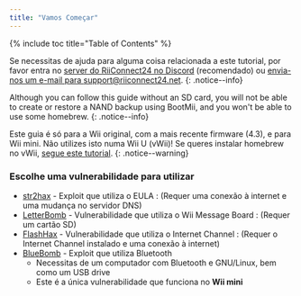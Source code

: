 ```yaml
---
title: "Vamos Começar"
---
```


{% include toc title="Table of Contents" %}

Se necessitas de ajuda para alguma coisa relacionada a este tutorial, por favor entra no [server do RiiConnect24 no Discord](https://discord.gg/b4Y7jfD) (recomendado) ou [envia-nos um e-mail para support@riiconnect24.net](mailto:support@riiconnect24.net).
{: .notice--info}

Although you can follow this guide without an SD card, you will not be able to create or restore a NAND backup using BootMii, and you won't be able to use some homebrew.
{: .notice--info}

Este guia é só para a Wii original, com a mais recente firmware (4.3), e para Wii mini. Não utilizes isto numa Wii U (vWii)! Se queres instalar homebrew no vWii, [segue este tutorial](https://wiiuguide.xyz/#/vwii-modding).
{: .notice--warning}

### Escolhe uma vulnerabilidade para utilizar

- [str2hax](str2hax) - Exploit que utiliza o EULA
  :   (Requer uma conexão à internet e uma mudança no servidor DNS)
- [LetterBomb](letterbomb) - Vulnerabilidade que utiliza o Wii Message Board
  :   (Requer um cartão SD)
- [FlashHax](flashhax) - Vulnerabilidade que utiliza o Internet Channel
  :   (Requer o Internet Channel instalado e uma conexão à internet)
- [BlueBomb](bluebomb) - Exploit que utiliza Bluetooth
    * Necessitas de um computador com Bluetooth e GNU/Linux, bem como um USB drive
    * Este é a única vulnerabilidade que funciona no **Wii mini**
